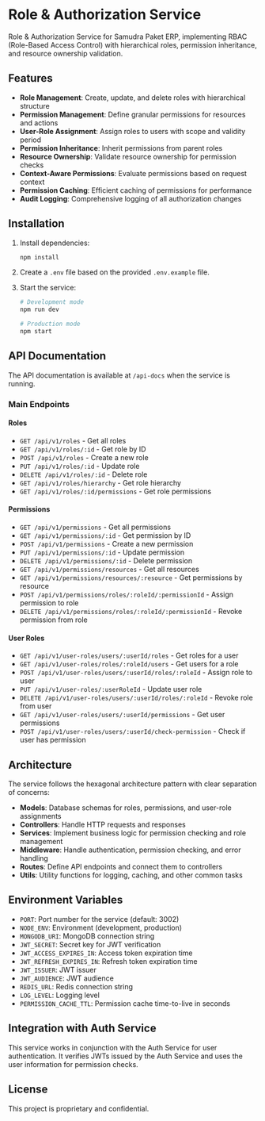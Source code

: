 # Role & Authorization Service

Role & Authorization Service for Samudra Paket ERP, implementing RBAC (Role-Based Access Control) with hierarchical roles, permission inheritance, and resource ownership validation.

## Features

- **Role Management**: Create, update, and delete roles with hierarchical structure
- **Permission Management**: Define granular permissions for resources and actions
- **User-Role Assignment**: Assign roles to users with scope and validity period
- **Permission Inheritance**: Inherit permissions from parent roles
- **Resource Ownership**: Validate resource ownership for permission checks
- **Context-Aware Permissions**: Evaluate permissions based on request context
- **Permission Caching**: Efficient caching of permissions for performance
- **Audit Logging**: Comprehensive logging of all authorization changes

## Installation

1. Install dependencies:
   ```bash
   npm install
   ```

2. Create a `.env` file based on the provided `.env.example` file.

3. Start the service:
   ```bash
   # Development mode
   npm run dev
   
   # Production mode
   npm start
   ```

## API Documentation

The API documentation is available at `/api-docs` when the service is running.

### Main Endpoints

#### Roles

- `GET /api/v1/roles` - Get all roles
- `GET /api/v1/roles/:id` - Get role by ID
- `POST /api/v1/roles` - Create a new role
- `PUT /api/v1/roles/:id` - Update role
- `DELETE /api/v1/roles/:id` - Delete role
- `GET /api/v1/roles/hierarchy` - Get role hierarchy
- `GET /api/v1/roles/:id/permissions` - Get role permissions

#### Permissions

- `GET /api/v1/permissions` - Get all permissions
- `GET /api/v1/permissions/:id` - Get permission by ID
- `POST /api/v1/permissions` - Create a new permission
- `PUT /api/v1/permissions/:id` - Update permission
- `DELETE /api/v1/permissions/:id` - Delete permission
- `GET /api/v1/permissions/resources` - Get all resources
- `GET /api/v1/permissions/resources/:resource` - Get permissions by resource
- `POST /api/v1/permissions/roles/:roleId/:permissionId` - Assign permission to role
- `DELETE /api/v1/permissions/roles/:roleId/:permissionId` - Revoke permission from role

#### User Roles

- `GET /api/v1/user-roles/users/:userId/roles` - Get roles for a user
- `GET /api/v1/user-roles/roles/:roleId/users` - Get users for a role
- `POST /api/v1/user-roles/users/:userId/roles/:roleId` - Assign role to user
- `PUT /api/v1/user-roles/:userRoleId` - Update user role
- `DELETE /api/v1/user-roles/users/:userId/roles/:roleId` - Revoke role from user
- `GET /api/v1/user-roles/users/:userId/permissions` - Get user permissions
- `POST /api/v1/user-roles/users/:userId/check-permission` - Check if user has permission

## Architecture

The service follows the hexagonal architecture pattern with clear separation of concerns:

- **Models**: Database schemas for roles, permissions, and user-role assignments
- **Controllers**: Handle HTTP requests and responses
- **Services**: Implement business logic for permission checking and role management
- **Middleware**: Handle authentication, permission checking, and error handling
- **Routes**: Define API endpoints and connect them to controllers
- **Utils**: Utility functions for logging, caching, and other common tasks

## Environment Variables

- `PORT`: Port number for the service (default: 3002)
- `NODE_ENV`: Environment (development, production)
- `MONGODB_URI`: MongoDB connection string
- `JWT_SECRET`: Secret key for JWT verification
- `JWT_ACCESS_EXPIRES_IN`: Access token expiration time
- `JWT_REFRESH_EXPIRES_IN`: Refresh token expiration time
- `JWT_ISSUER`: JWT issuer
- `JWT_AUDIENCE`: JWT audience
- `REDIS_URL`: Redis connection string
- `LOG_LEVEL`: Logging level
- `PERMISSION_CACHE_TTL`: Permission cache time-to-live in seconds

## Integration with Auth Service

This service works in conjunction with the Auth Service for user authentication. It verifies JWTs issued by the Auth Service and uses the user information for permission checks.

## License

This project is proprietary and confidential.
